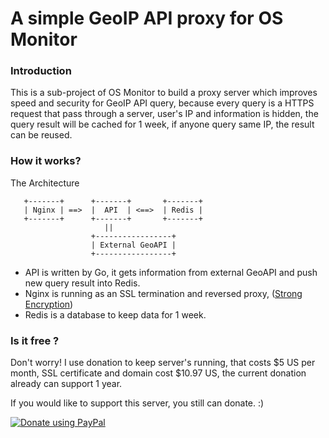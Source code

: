 A simple GeoIP API proxy for OS Monitor   
==============

### Introduction

This is a sub-project of OS Monitor to build a proxy server which improves speed and security for GeoIP API query, because every query is a HTTPS request that pass through a server, user's IP and information is hidden, the query result will be cached for 1 week, if anyone query same IP, the result can be reused.    

### How it works?

The Architecture 

       +-------+      +-------+       +-------+
       | Nginx | ==>  |  API  | <==>  | Redis |
       +-------+      +-------+       +-------+
                         ||
                      +-----------------+
                      | External GeoAPI |
                      +-----------------+



- API is written by Go, it gets information from external GeoAPI and push new query result into Redis.
- Nginx is running as an SSL termination and reversed proxy, ([Strong Encryption](https://www.ssllabs.com/ssltest/analyze.html?d=osmonitor.mobi))
- Redis is a database to keep data for 1 week.


### Is it free ?
Don't worry! I use donation to keep server's running, that costs $5 US per month, SSL certificate and domain cost $10.97 US, the current donation already can support 1 year.      

If you would like to support this server, you still can donate. :)
 
[![Donate using PayPal](https://www.paypalobjects.com/en_US/i/btn/btn_donate_LG.gif)](https://www.paypal.com/cgi-bin/webscr?cmd=_donations&business=FSDWJ92W9MBEN&lc=US&item_name=Donate%20To%20OS%20Monitor&item_number=0&currency_code=USD&bn=PP%2dDonationsBF%3abtn_donateCC_LG%2egif%3aNonHosted "Donate using PayPal")
  